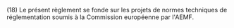 (18) Le présent règlement se fonde sur les projets de normes techniques de réglementation soumis à la Commission européenne par l'AEMF.